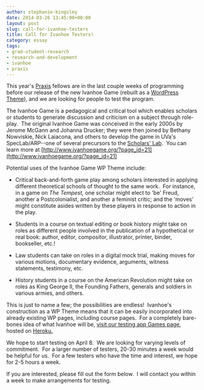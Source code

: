 ```yaml
---
author: stephanie-kingsley
date: 2014-03-26 13:45:00+00:00
layout: post
slug: call-for-ivanhoe-testers
title: Call for Ivanhoe Testers!
category: essay
tags:
- grad-student-research
- research-and-development
- ivanhoe
- praxis
---
```


This year's [Praxis](https://praxis.scholarslab.org/) fellows are in the last couple weeks of programming before our release of the new Ivanhoe Game (rebuilt as a [WordPress Theme](http://wordpress.org/themes/)), and we are looking for people to test the program.

The Ivanhoe Game is a pedagogical and critical tool which enables scholars or students to generate discussion and criticism on a subject through role-play.  The original Ivanhoe Game was conceived in the early 2000s by Jerome McGann and Johanna Drucker; they were then joined by Bethany Nowviskie, Nick Laiacona, and others to develop the game in UVa's SpecLab/ARP--one of several precursors to the [Scholars' Lab](https://scholarslab.org).  You can learn more at [http://www.ivanhoegame.org/?page_id=21](http://www.ivanhoegame.org/?page_id=21)

Potential uses of the Ivanhoe Game WP Theme include:



	
  * Critical back-and-forth game play among scholars interested in applying different theoretical schools of thought to the same work.  For instance, in a game on _The Tempest,_ one scholar might elect to 'be' Freud, another a Postcolonialist, and another a feminist critic; and the 'moves' might constitute asides written by these players in response to action in the play.

	
  * Students in a course on textual editing or book history might take on roles as different people involved in the publication of a hypothetical or real book: author, editor, compositor, illustrator, printer, binder, bookseller, etc.!

	
  * Law students can take on roles in a digital mock trial, making moves for various motions, documentary evidence, arguments, witness statements, testimony, etc.

	
  * History students in a course on the American Revolution might take on roles as King George II, the Founding Fathers, generals and soldiers in various armies, and others.


This is just to name a few; the possibilities are endless!  Ivanhoe's construction as a WP Theme means that it can be easily incorporated into already existing WP pages, including course pages.  For a completely bare-bones idea of what Ivanhoe will be, [visit our testing app Games page](http://ivanhoe-staging.herokuapp.com/?post_type=ivanhoe_game), hosted on [Heroku.](https://www.heroku.com/)

We hope to start testing on April 8.  We are looking for varying levels of commitment.  For a larger number of testers, 20-30 minutes a week would be helpful for us.  For a few testers who have the time and interest, we hope for 2-5 hours a week.

If you are interested, please fill out the form below.  I will contact you within a week to make arrangements for testing.


